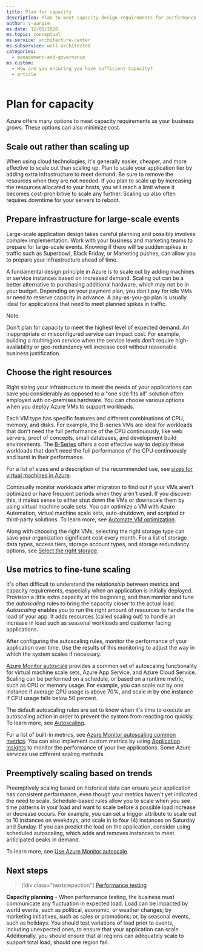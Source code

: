 ```yaml
---
title: Plan for capacity
description: Plan to meet capacity design requirements for performance efficiency. Understand options to reduce cost.
author: v-aangie
ms.date: 12/01/2020
ms.topic: conceptual
ms.service: architecture-center
ms.subservice: well-architected
categories:
  - management-and-governance
ms.custom:
  - How are you ensuring you have sufficient Capacity?
  - article
---
```

# Plan for capacity

Azure offers many options to meet capacity requirements as your business grows. These options can also minimize cost.

## Scale out rather than scaling up

When using cloud technologies, it's generally easier, cheaper, and more effective to scale out than scaling up. Plan to scale your application tier by adding extra infrastructure to meet demand. Be sure to remove the resources when they are not needed. If you plan to scale up by increasing the resources allocated to your hosts, you will reach a limit where it becomes cost-prohibitive to scale any further. Scaling up also often requires downtime for your servers to reboot.

## Prepare infrastructure for large-scale events

Large-scale application design takes careful planning and possibly involves complex implementation. Work with your business and marketing teams to prepare for large-scale events. Knowing if there will be sudden spikes in traffic such as Superbowl, Black Friday, or Marketing pushes, can allow you to prepare your infrastructure ahead of time.

A fundamental design principle in Azure is to scale out by adding machines or service instances based on increased demand. Scaling out can be a better alternative to purchasing additional hardware, which may not be in your budget. Depending on your payment plan, you don't pay for idle VMs or need to reserve capacity in advance. A pay-as-you-go plan is usually ideal for applications that need to meet planned spikes in traffic.

> [!NOTE]
> Don't plan for capacity to meet the highest level of expected demand. An inappropriate or misconfigured service can impact cost. For example, building a multiregion service when the service levels don't require high-availability or geo-redundancy will increase cost without reasonable business justification.

## Choose the right resources

Right sizing your infrastructure to meet the needs of your applications can save you considerably as opposed to a "one size fits all" solution often employed with on-premises hardware. You can choose various options when you deploy Azure VMs to support workloads.

Each VM type has specific features and different combinations of CPU, memory, and disks. For example, the B-series VMs are ideal for workloads that don't need the full performance of the CPU continuously, like web servers, proof of concepts, small databases, and development build environments. The [B-Series](/azure/virtual-machines/sizes-b-series-burstable) offers a cost effective way to deploy these workloads that don't need the full performance of the CPU continuously and burst in their performance.

For a list of sizes and a description of the recommended use, see [sizes for virtual machines in Azure](/azure/virtual-machines/sizes).

Continually monitor workloads after migration to find out if your VMs aren't optimized or have frequent periods when they aren't used. If you discover this, it makes sense to either shut down the VMs or downscale them by using virtual machine scale sets. You can optimize a VM with Azure Automation, virtual machine scale sets, auto-shutdown, and scripted or third-party solutions. To learn more, see [Automate VM optimization](/azure/cloud-adoption-framework/migrate/azure-best-practices/migrate-best-practices-costs#best-practice-automate-vm-optimization).

Along with choosing the right VMs, selecting the right storage type can save your organization significant cost every month. For a list of storage data types, access tiers, storage account types, and storage redundancy options, see [Select the right storage](/azure/cloud-adoption-framework/migrate/azure-best-practices/migrate-best-practices-costs#best-practice-select-the-right-storage).

## Use metrics to fine-tune scaling

It's often difficult to understand the relationship between metrics and capacity requirements, especially when an application is initially deployed. Provision a little extra capacity at the beginning, and then monitor and tune the *autoscaling* rules to bring the capacity closer to the actual load. *Autoscaling* enables you to run the right amount of resources to handle the load of your app. It adds resources (called scaling out) to handle an increase in load such as seasonal workloads and customer facing applications.

After configuring the autoscaling rules, monitor the performance of your application over time. Use the results of this monitoring to adjust the way in which the system scales if necessary.

[Azure Monitor autoscale](/azure/azure-monitor/platform/autoscale-overview) provides a common set of autoscaling functionality for virtual machine scale sets, Azure App Service, and Azure Cloud Service. Scaling can be performed on a schedule, or based on a runtime metric, such as CPU or memory usage. For example, you can scale out by one instance if average CPU usage is above 70%, and scale in by one instance if CPU usage falls below 50 percent.

The default autoscaling rules are set to know when it's time to execute an autoscaling action in order to prevent the system from reacting too quickly. To learn more, see [Autoscaling](../../best-practices/auto-scaling.md).

For a list of built-in metrics, see [Azure Monitor autoscaling common metrics](/azure/azure-monitor/platform/autoscale-common-metrics). You can also implement custom metrics by using [Application Insights](/azure/azure-monitor/app/app-insights-overview) to monitor the performance of your live applications. Some Azure services use different scaling methods.

## Preemptively scaling based on trends

Preemptively scaling based on historical data can ensure your application has consistent performance, even though your metrics haven't yet indicated the need to scale. Schedule-based rules allow you to scale when you see time patterns in your load and want to scale before a possible load increase or decrease occurs. For example, you can set a trigger attribute to scale out to 10 instances on weekdays, and scale in to four (4) instances on Saturday and Sunday. If you can predict the load on the application, consider using scheduled autoscaling, which adds and removes instances to meet anticipated peaks in demand.

To learn more, see [Use Azure Monitor autoscale](../../best-practices/auto-scaling.md#use-azure-monitor-autoscale).

## Next steps

>[!div class="nextstepaction"]
>[Performance testing](./performance-test.md)


**Capacity planning** - When performance testing, the business must communicate any fluctuation in expected load. Load can be impacted by world events, such as political, economic, or weather changes; by marketing initiatives, such as sales or promotions; or, by seasonal events, such as holidays. You should test variations of load prior to events, including unexpected ones, to ensure that your application can scale. Additionally, you should ensure that all regions can adequately scale to support total load, should one region fail.

